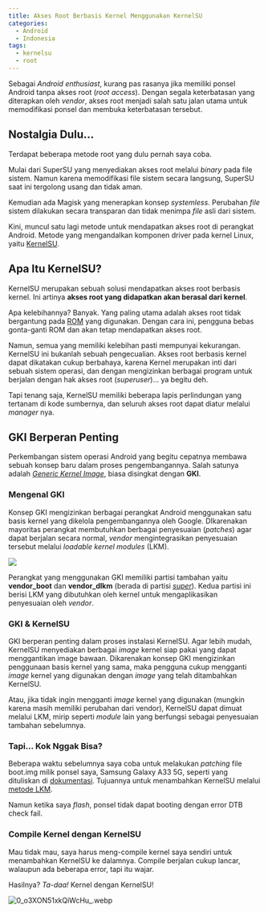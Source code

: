 ```yaml
---
title: Akses Root Berbasis Kernel Menggunakan KernelSU
categories:
  - Android
  - Indonesia
tags:
  - kernelsu
  - root
---
```


Sebagai _Android enthusiast_, kurang pas rasanya jika memiliki ponsel Android tanpa akses root (_root access_). Dengan segala keterbatasan yang diterapkan oleh _vendor_, akses root menjadi salah satu jalan utama untuk memodifikasi ponsel dan membuka keterbatasan tersebut.

<!-- more -->

## Nostalgia Dulu…

Terdapat beberapa metode root yang dulu pernah saya coba.

Mulai dari SuperSU yang menyediakan akses root melalui _binary_ pada file sistem. Namun karena memodifikasi file sistem secara langsung, SuperSU saat ini tergolong usang dan tidak aman.

Kemudian ada Magisk yang menerapkan konsep _systemless_. Perubahan _file_ sistem dilakukan secara transparan dan tidak menimpa _file_ asli dari sistem.

Kini, muncul satu lagi metode untuk mendapatkan akses root di perangkat Android. Metode yang mengandalkan komponen driver pada kernel Linux, yaitu [KernelSU](https://kernelsu.org).

## Apa Itu KernelSU?

KernelSU merupakan sebuah solusi mendapatkan akses root berbasis kernel. Ini artinya **akses root yang didapatkan akan berasal dari kernel**.

Apa kelebihannya? Banyak. Yang paling utama adalah akses root tidak bergantung pada [ROM](https://id.m.wikipedia.org/wiki/Memori_hanya_baca) yang digunakan. Dengan cara ini, pengguna bebas gonta-ganti ROM dan akan tetap mendapatkan akses root.

Namun, semua yang memiliki kelebihan pasti mempunyai kekurangan. KernelSU ini bukanlah sebuah pengecualian. Akses root berbasis kernel dapat dikatakan cukup berbahaya, karena Kernel merupakan inti dari sebuah sistem operasi, dan dengan mengizinkan berbagai program untuk berjalan dengan hak akses root (_superuser_)… ya begitu deh.

Tapi tenang saja, KernelSU memiliki beberapa lapis perlindungan yang tertanam di kode sumbernya, dan seluruh akses root dapat diatur melalui _manager_ nya.

## GKI Berperan Penting

Perkembangan sistem operasi Android yang begitu cepatnya membawa sebuah konsep baru dalam proses pengembangannya. Salah satunya adalah [_Generic Kernel Image_](https://source.android.com/docs/core/architecture/kernel/generic-kernel-image), biasa disingkat dengan **GKI**.

### Mengenal GKI

Konsep GKI mengizinkan berbagai perangkat Android menggunakan satu basis kernel yang dikelola pengembangannya oleh Google. DIkarenakan mayoritas perangkat membutuhkan berbagai penyesuaian (_patches_) agar dapat berjalan secara normal, _vendor_ mengintegrasikan penyesuaian tersebut melalui _loadable kernel modules_ (LKM).

![](https://static1.xdaimages.com/wordpress/wp-content/uploads/2021/09/New-GKI-apprach-to-isolate-vendor-modules-reduce-fragmentation.jpg?q=50&fit=crop&w=825&dpr=1.5)

Perangkat yang menggunakan GKI memiliki partisi tambahan yaitu **vendor_boot** dan **vendor_dlkm** (berada di partisi [_super_](https://source.android.com/docs/core/ota/dynamic_partitions)). Kedua partisi ini berisi LKM yang dibutuhkan oleh kernel untuk mengaplikasikan penyesuaian oleh _vendor_.

### GKI & KernelSU

GKI berperan penting dalam proses instalasi KernelSU. Agar lebih mudah, KernelSU menyediakan berbagai _image_ kernel siap pakai yang dapat menggantikan image bawaan. Dikarenakan konsep GKI mengizinkan penggunaan basis kernel yang sama, maka pengguna cukup mengganti _image_ kernel yang digunakan dengan _image_ yang telah ditambahkan KernelSU.

Atau, jika tidak ingin mengganti _image_ kernel yang digunakan (mungkin karena masih memiliki perubahan dari vendor), KernelSU dapat dimuat melalui LKM, mirip seperti _module_ lain yang berfungsi sebagai penyesuaian tambahan sebelumnya.

### Tapi… Kok Nggak Bisa?

Beberapa waktu sebelumnya saya coba untuk melakukan _patching_ file boot.img milik ponsel saya, Samsung Galaxy A33 5G, seperti yang dituliskan di [dokumentasi](https://kernelsu.org/guide/installation.html). Tujuannya untuk menambahkan KernelSU melalui [metode LKM](https://kernelsu.org/guide/installation.html#lkm-installation).

Namun ketika saya _flash_, ponsel tidak dapat booting dengan error DTB check fail.

### Compile Kernel dengan KernelSU

Mau tidak mau, saya harus meng-compile kernel saya sendiri untuk menambahkan KernelSU ke dalamnya. Compile berjalan cukup lancar, walaupun ada beberapa error, tapi itu wajar.

Hasilnya? _Ta-daa!_ Kernel dengan KernelSU!

![0_o3XON51xkQiWcHu_.webp](/media/0_o3XON51xkQiWcHu_.webp)
